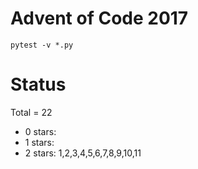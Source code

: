 Advent of Code 2017
===================

```pytest -v *.py```

Status
======

Total = 22

- 0 stars:
- 1 stars: 
- 2 stars: 1,2,3,4,5,6,7,8,9,10,11